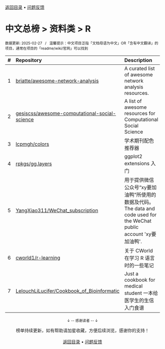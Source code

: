 <a href="https://gitee.com/GrowingGit/GitHub-Chinese-Top-Charts#github中文排行榜">返回目录</a> • <a href="/content/docs/feedback.md">问题反馈</a>

# 中文总榜 > 资料类 > R
<sub>数据更新: 2025-02-27&nbsp;&nbsp;&nbsp;/&nbsp;&nbsp;&nbsp;温馨提示：中文项目泛指「文档母语为中文」OR「含有中文翻译」的项目，通常在项目的「readme/wiki/官网」可以找到</sub>

|#|Repository|Description|Stars|Updated|
|:-|:-|:-|:-|:-|
|1|[briatte/awesome-network-analysis](https://github.com/briatte/awesome-network-analysis)|A curated list of awesome network analysis resources.|3657|2025-02-24|
|2|[gesiscss/awesome-computational-social-science](https://github.com/gesiscss/awesome-computational-social-science)|A list of awesome resources for Computational Social Science|634|2024-11-01|
|3|[lcpmgh/colors](https://github.com/lcpmgh/colors)|学术期刊配色推荐器|202|2025-01-27|
|4|[rpkgs/gg.layers](https://github.com/rpkgs/gg.layers)|ggplot2 extensions 入门|23|2024-09-04|
|5|[YangXiao311/WeChat_subscription](https://github.com/YangXiao311/WeChat_subscription)|用于提供微信公众号“xy要加油鸭”所使用的数据及代码。The data and code used for the WeChat public account 'xy要加油鸭'.|10|2025-01-03|
|6|[cworld1/r-learning](https://github.com/cworld1/r-learning)|关于 CWorld 在学习 R 语言时的一些笔记|8|2024-10-23|
|7|[LelouchLiLucifer/Cookbook_of_Bioinformatic](https://github.com/LelouchLiLucifer/Cookbook_of_Bioinformatic)|Just a cookbook for medical student           一本给医学生的生信入门食谱|5|2025-01-01|

<div align="center">
    <p><sub>↓ -- 感谢读者 -- ↓</sub></p>
    榜单持续更新，如有帮助请加星收藏，方便后续浏览，感谢你的支持！
</div>

<br/>

<div align="center"><a href="https://gitee.com/GrowingGit/GitHub-Chinese-Top-Charts#github中文排行榜">返回目录</a> • <a href="/content/docs/feedback.md">问题反馈</a></div>

